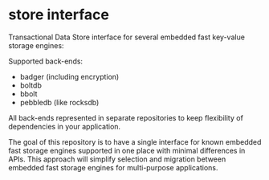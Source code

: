 # store interface

Transactional Data Store interface for several embedded fast key-value storage engines:

Supported back-ends:
* badger (including encryption)
* boltdb
* bbolt
* pebbledb (like rocksdb)

All back-ends represented in separate repositories to keep flexibility of dependencies in your application.

The goal of this repository is to have a single interface for known embedded fast storage engines supported in one place with minimal differences in APIs.
This approach will simplify selection and migration between embedded fast storage engines for multi-purpose applications.
